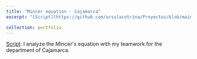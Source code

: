 ```yaml
---
title: "Mincer equation - Cajamarca"
excerpt: "[Script](https://github.com/ursulacotrina/Proyectos/blob/main/Mincer_ENAHO_2019.ipynb): I analyze the Mincer's equation with my teamwork for the department of Cajamarca."

collection: portfolio.
---
```


[Script](https://github.com/ursulacotrina/Proyectos/blob/main/Mincer_ENAHO_2019.ipynb): I analyze the Mincer's equation with my teamwork for the department of Cajamarca.